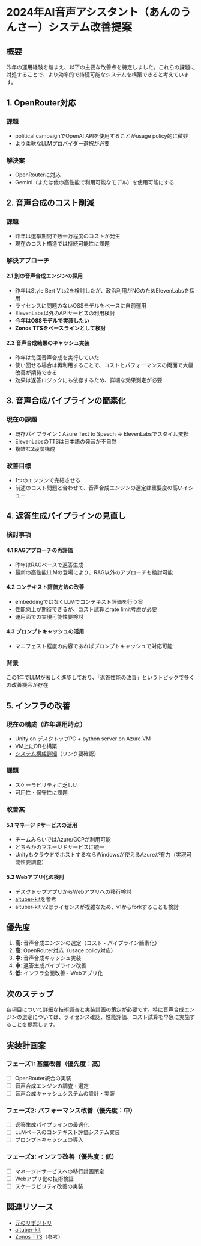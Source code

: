 # 2024年AI音声アシスタント（あんのうんさー）システム改善提案

## 概要
昨年の運用経験を踏まえ、以下の主要な改善点を特定しました。これらの課題に対処することで、より効率的で持続可能なシステムを構築できると考えています。

## 1. OpenRouter対応

### 課題
- political campaignでOpenAI APIを使用することがusage policy的に微妙
- より柔軟なLLMプロバイダー選択が必要

### 解決案
- OpenRouterに対応
- Gemini（または他の高性能で利用可能なモデル）を使用可能にする

## 2. 音声合成のコスト削減

### 課題
- 昨年は選挙期間で数十万程度のコストが発生
- 現在のコスト構造では持続可能性に課題

### 解決アプローチ

#### 2.1 別の音声合成エンジンの採用
- 昨年はStyle Bert Vits2を検討したが、政治利用がNGのためElevenLabsを採用
- ライセンスに問題のないOSSモデルをベースに自前運用
- ElevenLabs以外のAPIサービスの利用検討
- **今年はOSSモデルで実装したい**
- **Zonos TTSをベースラインとして検討**

#### 2.2 音声合成結果のキャッシュ実装
- 昨年は毎回音声合成を実行していた
- 使い回せる場合は再利用することで、コストとパフォーマンスの両面で大幅改善が期待できる
- 効果は返答ロジックにも依存するため、詳細な効果測定が必要

## 3. 音声合成パイプラインの簡素化

### 現在の課題
- 既存パイプライン：Azure Text to Speech → ElevenLabsでスタイル変換
- ElevenLabsのTTSは日本語の発音が不自然
- 複雑な2段階構成

### 改善目標
- 1つのエンジンで完結させる
- 前述のコスト問題と合わせて、音声合成エンジンの選定は重要度の高いイシュー

## 4. 返答生成パイプラインの見直し

### 検討事項

#### 4.1 RAGアプローチの再評価
- 昨年はRAGベースで返答生成
- 最新の高性能LLMの登場により、RAG以外のアプローチも検討可能

#### 4.2 コンテキスト評価方法の改善
- embeddingではなくLLMでコンテキスト評価を行う案
- 性能向上が期待できるが、コスト試算とrate limit考慮が必要
- 運用面での実現可能性要検討

#### 4.3 プロンプトキャッシュの活用
- マニフェスト程度の内容であればプロンプトキャッシュで対応可能

### 背景
この1年でLLMが著しく進歩しており、「返答性能の改善」というトピックで多くの改善機会が存在

## 5. インフラの改善

### 現在の構成（昨年運用時点）
- Unity on デスクトップPC + python server on Azure VM
- VM上にDBを構築
- [システム構成詳細](https://github.com/team-mirai-volunteer/ai-anno/blob/main/docs/system-architecture.md)（リンク要確認）

### 課題
- スケーラビリティに乏しい
- 可用性・保守性に課題

### 改善案

#### 5.1 マネージドサービスの活用
- チームみらいではAzure/GCPが利用可能
- どちらかのマネージドサービスに統一
- UnityもクラウドでホストするならWindowsが使えるAzureが有力（実現可能性要調査）

#### 5.2 Webアプリ化の検討
- デスクトップアプリからWebアプリへの移行検討
- [aituber-kit](https://github.com/tegnike/aituber-kit)を参考
- aituber-kit v2はライセンスが複雑なため、v1からforkすることも検討

## 優先度
1. **高**: 音声合成エンジンの選定（コスト・パイプライン簡素化）
2. **高**: OpenRouter対応（usage policy対応）
3. **中**: 音声合成キャッシュ実装
4. **中**: 返答生成パイプライン改善
5. **低**: インフラ全面改善・Webアプリ化

## 次のステップ
各項目について詳細な技術調査と実装計画の策定が必要です。特に音声合成エンジンの選定については、ライセンス確認、性能評価、コスト試算を早急に実施することを提案します。

## 実装計画案

### フェーズ1: 基盤改善（優先度：高）
- [ ] OpenRouter統合の実装
- [ ] 音声合成エンジンの調査・選定
- [ ] 音声合成キャッシュシステムの設計・実装

### フェーズ2: パフォーマンス改善（優先度：中）
- [ ] 返答生成パイプラインの最適化
- [ ] LLMベースのコンテキスト評価システム実装
- [ ] プロンプトキャッシュの導入

### フェーズ3: インフラ改善（優先度：低）
- [ ] マネージドサービスへの移行計画策定
- [ ] Webアプリ化の技術検証
- [ ] スケーラビリティ改善の実装

## 関連リソース
- [元のリポジトリ](https://github.com/takahiroanno2024/anno-ai-avatar)
- [aituber-kit](https://github.com/tegnike/aituber-kit)
- [Zonos TTS](https://github.com/yl4579/StyleTTS2)（参考）
